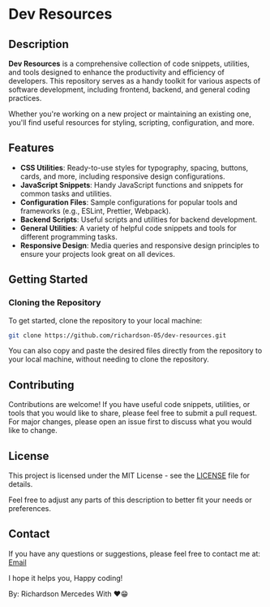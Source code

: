 # Dev Resources

## Description

**Dev Resources** is a comprehensive collection of code snippets, utilities, and tools designed to enhance the productivity and efficiency of developers. This repository serves as a handy toolkit for various aspects of software development, including frontend, backend, and general coding practices.

Whether you're working on a new project or maintaining an existing one, you'll find useful resources for styling, scripting, configuration, and more. 

## Features

- **CSS Utilities**: Ready-to-use styles for typography, spacing, buttons, cards, and more, including responsive design configurations.
- **JavaScript Snippets**: Handy JavaScript functions and snippets for common tasks and utilities.
- **Configuration Files**: Sample configurations for popular tools and frameworks (e.g., ESLint, Prettier, Webpack).
- **Backend Scripts**: Useful scripts and utilities for backend development.
- **General Utilities**: A variety of helpful code snippets and tools for different programming tasks.
- **Responsive Design**: Media queries and responsive design principles to ensure your projects look great on all devices.

## Getting Started

### Cloning the Repository

To get started, clone the repository to your local machine:

```bash
git clone https://github.com/richardson-05/dev-resources.git
```

You can also copy and paste the desired files directly from the repository to your local machine, without needing to clone the repository.

## Contributing
Contributions are welcome! If you have useful code snippets, utilities, or tools that you would like to share, please feel free to submit a pull request. For major changes, please open an issue first to discuss what you would like to change.

## License
This project is licensed under the MIT License - see the [LICENSE](https://github.com/richardson-05/dev-resources/blob/main/LICENSE) file for details.

Feel free to adjust any parts of this description to better fit your needs or preferences.

## Contact
If you have any questions or suggestions, please feel free to contact me at:
<a href="mailto:alexander65mercedes@gmail.com">Email</a>

I hope it helps you,
Happy coding!

By: Richardson Mercedes With ❤️😁
